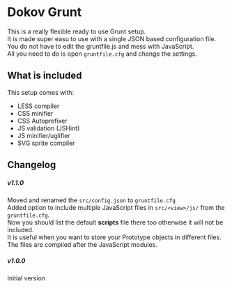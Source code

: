 # Dokov Grunt

This is a really flexible ready to use Grunt setup.  
It is made super easu to use with a single JSON based configuration file.  
You do not have to edit the gruntfile.js and mess with JavaScript.  
All you need to do is open ```gruntfile.cfg``` and change the settings.  

## What is included

This setup comes with:  
* LESS compiler  
* CSS minifier  
* CSS Autoprefixer  
* JS validation (JSHint)  
* JS minifier/uglifier  
* SVG sprite compiler  

## Changelog

##### v1.1.0
Moved and renamed the ```src/config.json``` to ```gruntfile.cfg```  
Added option to include multiple JavaScript files in ```src/<view>/js/``` from the ```gruntfile.cfg```.  
Now you should list the default **scripts** file there too otherwise it will not be included.  
It is useful when you want to store your Prototype objects in different files.  
The files are compiled after the JavaScript modules.  


##### v1.0.0
Initial version